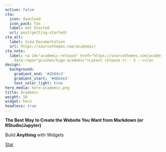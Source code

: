 ```yaml
---
active: false
cta:
  icon: download
  icon_pack: fas
  label: Get Started
  url: post/getting-started/
cta_alt:
  label: View Documentation
  url: https://sourcethemes.com/academic/
cta_note:
  label: <a id="academic-release" href="https://sourcethemes.com/academic/updates"
    data-repo="gcushen/hugo-academic">Latest release <!-- V --></a>
design:
  background:
    gradient_end: '#2b94c3'
    gradient_start: '#4bb4e3'
    text_color_light: true
hero_media: hero-academic.png
title: Academic
weight: 10
widget: hero
headless: true
---
```


**The Best Way to Create the Website You Want from Markdown (or RStudio/Jupyter)**

Build **Anything** with Widgets

<span style="text-shadow: none;"><a class="github-button" href="https://github.com/gcushen/hugo-academic" data-icon="octicon-star" data-size="large" data-show-count="true" aria-label="Star this on GitHub">Star</a><script async defer src="https://buttons.github.io/buttons.js"></script></span>
